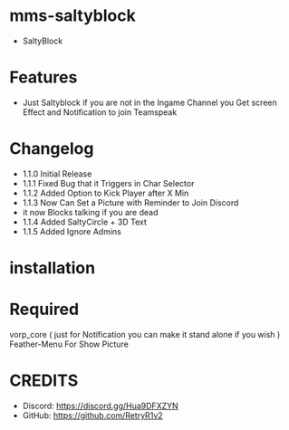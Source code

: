 # mms-saltyblock

- SaltyBlock 

# Features
 
- Just Saltyblock if you are not in the Ingame Channel you Get screen Effect and Notification to join Teamspeak


# Changelog

- 1.1.0 Initial Release
- 1.1.1 Fixed Bug that it Triggers in Char Selector
- 1.1.2 Added Option to Kick Player after X Min
- 1.1.3 Now Can Set a Picture with Reminder to Join Discord
- it now Blocks talking if you are dead
- 1.1.4 Added SaltyCircle + 3D Text
- 1.1.5 Added Ignore Admins

# installation 




# Required

vorp_core ( just for Notification you can make it stand alone if you wish )
Feather-Menu For Show Picture

# CREDITS
- Discord: https://discord.gg/Hua9DFXZYN
- GitHub: https://github.com/RetryR1v2 
